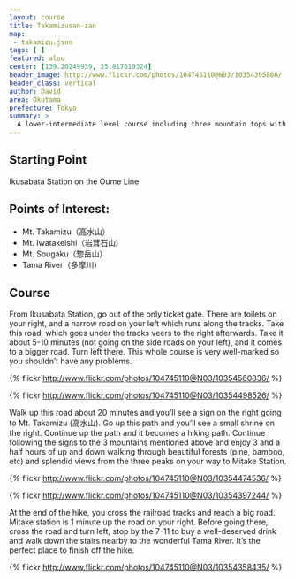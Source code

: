 ```yaml
---
layout: course
title: Takamizusan-zan
map: 
 - takamizu.json
tags: [ ]
featured: also
center: [139.20249939, 35.817619324]
header_image: http://www.flickr.com/photos/104745110@N03/10354395866/
header_class: vertical
author: David
area: Okutama
prefecture: Tokyo
summary: >
  A lower-intermediate level course including three mountain tops with great views of the Okutama area. Recommended for late summer or early fall. 
---
```

## Starting Point 
Ikusabata Station on the Oume Line

## Points of Interest:
 - Mt. Takamizu（高水山）
 - Mt. Iwatakeishi（岩茸石山)
 - Mt. Sougaku（惣岳山）
 - Tama River（多摩川）

## Course

From Ikusabata Station, go out of the only ticket gate.  There are toilets on your right, and a narrow road on your left which runs along the tracks.  Take this road, which goes under the tracks veers to the right afterwards.  Take it about 5-10 minutes (not going on the side roads on your left), and it comes to a bigger road.  Turn left there. This whole course is very well-marked so you shouldn’t have any problems.

{% flickr http://www.flickr.com/photos/104745110@N03/10354560836/ %}

{% flickr http://www.flickr.com/photos/104745110@N03/10354498526/ %}

Walk up this road about 20 minutes and you’ll see a sign on the right going to Mt. Takamizu (高水山).  Go up this path and you’ll see a small shrine on the right.  Continue up the path and it becomes a hiking path.  Continue following the signs to the 3 mountains mentioned above and enjoy  3 and a half hours of up and down walking through beautiful forests (pine, bamboo, etc) and splendid views from the three peaks on your way to Mitake Station.  

{% flickr http://www.flickr.com/photos/104745110@N03/10354474536/ %}

{% flickr http://www.flickr.com/photos/104745110@N03/10354397244/ %}

At the end of the hike, you cross the railroad tracks and reach a big road.  Mitake station is 1 minute up the road on your right.  Before going there, cross the road and turn left, stop by the 7-11 to buy a well-deserved drink and walk down the stairs nearby to the wonderful Tama River.  It’s the perfect place to finish off the hike.

{% flickr http://www.flickr.com/photos/104745110@N03/10354358435/ %}
